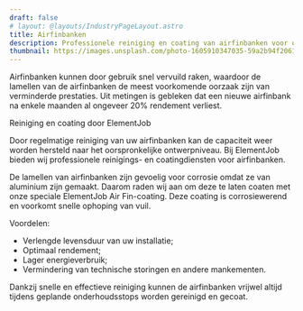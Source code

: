 ```yaml
---
draft: false
# layout: @layouts/IndustryPageLayout.astro
title: Airfinbanken
description: Professionele reiniging en coating van airfinbanken voor optimale prestaties en langere levensduur van uw installatie. Verminder energieverbruik en voorkom technische storingen. 
thumbnail: https://images.unsplash.com/photo-1605910347035-59a2b94f2061?ixlib=rb-4.0.3&ixid=MnwxMjA3fDB8MHxwaG90by1wYWdlfHx8fGVufDB8fHx8&auto=format&fit=crop&w=818&q=80
---
```


Airfinbanken kunnen door gebruik snel vervuild raken, waardoor de lamellen van de airfinbanken de meest voorkomende oorzaak zijn van verminderde prestaties. Uit metingen is gebleken dat een nieuwe airfinbank na enkele maanden al ongeveer 20% rendement verliest.

Reiniging en coating door ElementJob

Door regelmatige reiniging van uw airfinbanken kan de capaciteit weer worden hersteld naar het oorspronkelijke ontwerpniveau. Bij ElementJob bieden wij professionele reinigings- en coatingdiensten voor airfinbanken.

De lamellen van airfinbanken zijn gevoelig voor corrosie omdat ze van aluminium zijn gemaakt. Daarom raden wij aan om deze te laten coaten met onze speciale ElementJob Air Fin-coating. Deze coating is corrosiewerend en voorkomt snelle ophoping van vuil.

Voordelen:

- Verlengde levensduur van uw installatie;
- Optimaal rendement;
- Lager energieverbruik;
- Vermindering van technische storingen en andere mankementen.

Dankzij snelle en effectieve reiniging kunnen de airfinbanken vrijwel altijd tijdens geplande onderhoudsstops worden gereinigd en gecoat.
